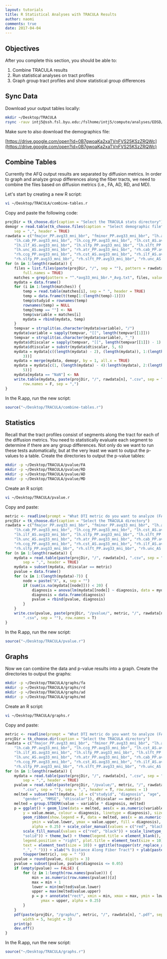 ```yaml
---
layout: tutorials
title: R Statistical Analyses with TRACULA Results
author: naomi
comments: true
date: 2017-04-04
---
```


## Objectives

After you complete this section, you should be able to:

1. Combine TRACULA results
2. Run statistical analyses on tract profiles
3. Graph group tract profiles and show statistical group differences

## Sync Data

Download your output tables locally:

```bash
mkdir ~/Desktop/TRACULA
rsync -rauv intj5@ssh.fsl.byu.edu:/fslhome/intj5/compute/analyses/EDSD/TRACULA/data/stats/ ~/Desktop/TRACULA
```

Make sure to also download the demographics file:

[https://drive.google.com/open?id=0B7gwoaKa2xaTVnFVS25KSzZRQWc](https://drive.google.com/open?id=0B7gwoaKa2xaTVnFVS25KSzZRQWc)

## Combine Tables

Currently the AFQ output results are separated by diffusion metrics. In order to graph and analyze group differences along the fiber tracts, we need to combine the files based on diffusion metrics (i.e., FA, AD, RD, and MD).

Let's start by creating a new R script:

```bash
vi ~/Desktop/TRACULA/combine-tables.r
```

Copy and paste the following code:

```r
projDir = tk_choose.dir(caption = "Select the TRACULA stats directory")
demogr = read.table(tk_choose.files(caption = "Select demographic file"),
    sep = ",", header = TRUE)
rawdata = c("fmajor_PP.avg33_mni_bbr", "fminor_PP.avg33_mni_bbr", "lh.atr_PP.avg33_mni_bbr",
    "lh.cab_PP.avg33_mni_bbr", "lh.ccg_PP.avg33_mni_bbr", "lh.cst_AS.avg33_mni_bbr",
    "lh.ilf_AS.avg33_mni_bbr", "lh.slfp_PP.avg33_mni_bbr", "lh.slft_PP.avg33_mni_bbr",
    "lh.unc_AS.avg33_mni_bbr", "rh.atr_PP.avg33_mni_bbr", "rh.cab_PP.avg33_mni_bbr",
    "rh.ccg_PP.avg33_mni_bbr", "rh.cst_AS.avg33_mni_bbr", "rh.ilf_AS.avg33_mni_bbr",
    "rh.slfp_PP.avg33_mni_bbr", "rh.slft_PP.avg33_mni_bbr", "rh.unc_AS.avg33_mni_bbr")
for (n in 1:length(rawdata)) {
    files = list.files(paste(projDir, "/", sep = ""), pattern = rawdata[n],
        full.names = TRUE)
    matches = grep(pattern = "^.*avg33_mni_bbr.*_Avg.txt", files, value = T)
    mydata = data.frame()
    for (i in 1:length(matches)) {
        temp = read.table(matches[i], sep = " ", header = TRUE)
        temp = data.frame(t(temp[1:(length(temp)-1)]))
        temp$studyid = rownames(temp)
        rownames(temp) = NULL
        temp[temp == ""] <- NA
        temp$variable = matches[i]
        mydata = rbind(mydata, temp)
    }
    tempvar = strsplit(as.character(mydata$variable), "/")
    mydata$variable = sapply(tempvar, "[[", length(tempvar[[1]]))
    tempvar = strsplit(as.character(mydata$variable), "_")
    mydata$dtiscalar = sapply(tempvar, "[[", length(tempvar[[1]]) - 1)
    mydata$dtiscalar = substr(mydata$dtiscalar, 5, 6)
    mydata = mydata[c((length(mydata) - 2), (length(mydata)), 1:(length(mydata) -
        3))]
    mydata = merge(mydata, demogr, by = 1, all.x = TRUE)
    mydata = mydata[c(1, (length(mydata) - 4):length(mydata), 2:(length(mydata) -
        5))]
    mydata[mydata == "NaN"] <- NA
    write.table(mydata, paste(projDir, "/", rawdata[n], ".csv", sep = ""),
        row.names = F, sep = ",")
}
```

In the R.app, run the new script:

```r
source("~/Desktop/TRACULA/combine-tables.r")
```

## Statistics

Recall that the tract profiles consist of segments along the tract for each of the diffusion metrics. You need to statistically evaluate each segment to determine if there are any group differences. Not only do we want to run these tests automatically, but at the very least we want to output the p-values to a table. Create the directories to output the p-value tables:

```bash
mkdir -p ~/Desktop/TRACULA/pvalue/FA
mkdir -p ~/Desktop/TRACULA/pvalue/RD
mkdir -p ~/Desktop/TRACULA/pvalue/AD
mkdir -p ~/Desktop/TRACULA/pvalue/MD
```

Create an R script:

```bash
vi ~/Desktop/TRACULA/pvalue.r
```

Copy and paste:

```r
metric <- readline(prompt = "What DTI metric do you want to analyze (FA, RD, MD, AD): ")
projDir = tk_choose.dir(caption = "Select the TRACULA directory")
rawdata = c("fmajor_PP.avg33_mni_bbr", "fminor_PP.avg33_mni_bbr", "lh.atr_PP.avg33_mni_bbr",
    "lh.cab_PP.avg33_mni_bbr", "lh.ccg_PP.avg33_mni_bbr", "lh.cst_AS.avg33_mni_bbr",
    "lh.ilf_AS.avg33_mni_bbr", "lh.slfp_PP.avg33_mni_bbr", "lh.slft_PP.avg33_mni_bbr",
    "lh.unc_AS.avg33_mni_bbr", "rh.atr_PP.avg33_mni_bbr", "rh.cab_PP.avg33_mni_bbr",
    "rh.ccg_PP.avg33_mni_bbr", "rh.cst_AS.avg33_mni_bbr", "rh.ilf_AS.avg33_mni_bbr",
    "rh.slfp_PP.avg33_mni_bbr", "rh.slft_PP.avg33_mni_bbr", "rh.unc_AS.avg33_mni_bbr")
for (n in 1:length(rawdata)) {
    mydata = read.table(paste(projDir, "/", rawdata[n], ".csv", sep = ""),
        sep = ",", header = TRUE)
    mydata = subset(mydata, dtiscalar == metric)
    pvalue = data.frame()
    for (x in 1:(length(mydata)-7)) {
        node = paste("X", x, sep = "")
        if (sum(is.na(mydata[[node]])) < 20) {
        	diagnosis = anova(lm(mydata[[node]] ~ diagnosis, data = mydata, na.action=na.omit))[5][1,]
        	diagnosis = data.frame(diagnosis)
        	pvalue = rbind(pvalue, diagnosis)
        }
    }
    write.csv(pvalue, paste(projDir, "/pvalue/", metric, "/", rawdata[n],
        ".csv", sep = ""), row.names = T)
}
```

In the R.app, run the new script:

```r
source("~/Desktop/TRACULA/pvalue.r")
```

## Graphs

Now we can combine the data and p-value results into a graph. Create the directories to output the graphs:

```bash
mkdir -p ~/Desktop/TRACULA/graphs/fa
mkdir -p ~/Desktop/TRACULA/graphs/rd
mkdir -p ~/Desktop/TRACULA/graphs/ad
mkdir -p ~/Desktop/TRACULA/graphs/md
```

Create an R script:

```bash
vi ~/Desktop/TRACULA/graphs.r
```

Copy and paste:

```r
metric <- readline(prompt = "What DTI metric do you want to analyze (FA, RD, MD, AD): ")
projDir = tk_choose.dir(caption = "Select the TRACULA directory")
rawdata = c("fmajor_PP.avg33_mni_bbr", "fminor_PP.avg33_mni_bbr", "lh.atr_PP.avg33_mni_bbr",
    "lh.cab_PP.avg33_mni_bbr", "lh.ccg_PP.avg33_mni_bbr", "lh.cst_AS.avg33_mni_bbr",
    "lh.ilf_AS.avg33_mni_bbr", "lh.slfp_PP.avg33_mni_bbr", "lh.slft_PP.avg33_mni_bbr",
    "lh.unc_AS.avg33_mni_bbr", "rh.atr_PP.avg33_mni_bbr", "rh.cab_PP.avg33_mni_bbr",
    "rh.ccg_PP.avg33_mni_bbr", "rh.cst_AS.avg33_mni_bbr", "rh.ilf_AS.avg33_mni_bbr",
    "rh.slfp_PP.avg33_mni_bbr", "rh.slft_PP.avg33_mni_bbr", "rh.unc_AS.avg33_mni_bbr")
for (n in 1:length(rawdata)) {
    mydata = read.table(paste(projDir, "/", rawdata[n], ".csv", sep = ""),
        sep = ",", header = TRUE)
    pvalue = read.table(paste(projDir, "/pvalue/", metric, "/", rawdata[n],
        ".csv", sep = ""), sep = ",", header = T, row.names = 1)
    melted = subset(melt(mydata, id = c("studyid", "diagnosis", "age", "education",
        "gender", "MMSE", "dtiscalar")), dtiscalar == metric)
    melted = group.STDERR(value ~ variable * diagnosis, melted)
    p = ggplot() + geom_line(data = melted, aes(x = as.numeric(variable),
        y = value.mean, colour = diagnosis, linetype = diagnosis), size = 0.5) +
        geom_ribbon(show.legend = F, data = melted, aes(x = as.numeric(variable),
            ymin = value.lower, ymax = value.upper, fill = diagnosis),
            alpha = 0.25) + scale_color_manual(values = c("red", "black")) +
        scale_fill_manual(values = c("red", "black")) + scale_linetype_manual(values = c("solid",
        "solid")) + theme_bw() + theme(legend.title = element_blank(),
        legend.position = "right", plot.title = element_text(size = 10),
        text = element_text(size = 10)) + ggtitle(toupper(str_replace_all(rawdata[n],
        "_", " "))) + xlab("% Distance Along Fiber Tract") + ylab(paste("Mean",
        toupper(metric), sep = " "))
    pvalue = round(pvalue, digits = 3)
    pvalue = subset(pvalue, pvalue$diagnosis <= 0.05)
    if (empty(pvalue) == FALSE) {
        for (z in 1:length(row.names(pvalue))) {
            min = as.numeric(row.names(pvalue))[z]
            max = min + 1
            lower = min(melted$value.lower)
            upper = max(melted$value.upper)
            p = p + annotate("rect", xmin = min, xmax = max, ymin = lower,
                ymax = upper, alpha = 0.25)
        }
    }
    pdf(paste(projDir, "/graphs/", metric, "/", rawdata[n], ".pdf", sep = ""),
        width = 5, height = 3)
    print(p)
    dev.off()
}
```

In the R.app, run the new script:

```r
source("~/Desktop/TRACULA/graphs.r")
```
